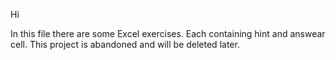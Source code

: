 Hi

In this file there are some Excel exercises.
Each containing hint and answear cell.
This project is abandoned and will be deleted later.
